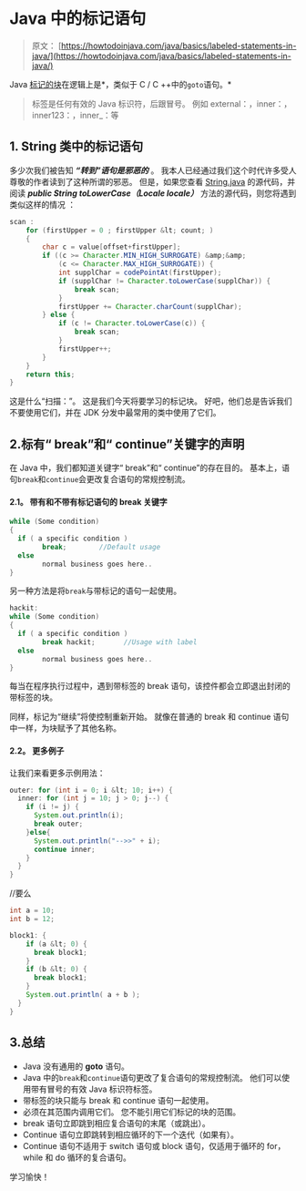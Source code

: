# Java 中的标记语句

> 原文： [https://howtodoinjava.com/java/basics/labeled-statements-in-java/](https://howtodoinjava.com/java/basics/labeled-statements-in-java/)

Java [标记的块](https://docs.oracle.com/javase/specs/jls/se7/html/jls-14.html#jls-14.15)在逻辑上是*，类似于 C / C ++中的`goto`语句。*

> 标签是任何有效的 Java 标识符，后跟冒号。 例如 external：，inner：，inner123：，inner_：等

## 1\. String 类中的标记语句

多少次我们被告知 ***“转到”语句是邪恶的*** 。 我本人已经通过我们这个时代许多受人尊敬的作者读到了这种所谓的邪恶。 但是，如果您查看 [String.java](http://www.docjar.com/html/api/java/lang/String.java.html) 的源代码，并阅读 ***public String toLowerCase（Locale locale）*** 方法的源代码，则您将遇到类似这样的情况 ：

```java
scan :
    for (firstUpper = 0 ; firstUpper &lt; count; ) 
    {
        char c = value[offset+firstUpper];
        if ((c >= Character.MIN_HIGH_SURROGATE) &amp;&amp;
            (c <= Character.MAX_HIGH_SURROGATE)) {
            int supplChar = codePointAt(firstUpper);
            if (supplChar != Character.toLowerCase(supplChar)) {
                break scan;
            }
            firstUpper += Character.charCount(supplChar);
        } else {
            if (c != Character.toLowerCase(c)) {
                break scan;
            }
            firstUpper++;
        }
    }
    return this;
}

```

这是什么“扫描：”。 这是我们今天将要学习的标记块。 好吧，他们总是告诉我们不要使用它们，并在 JDK 分发中最常用的类中使用了它们。

## 2.标有“ break”和“ continue”关键字的声明

在 Java 中，我们都知道关键字“ break”和“ continue”的存在目的。 基本上，语句`break`和`continue`会更改复合语句的常规控制流。

#### 2.1。 带有和不带有标记语句的 break 关键字

```java
while (Some condition) 
{
  if ( a specific condition ) 
  		break;        //Default usage
  else
  		normal business goes here..
}

```

另一种方法是将`break`与带标记的语句一起使用。

```java
hackit:
while (Some condition) 
{
  if ( a specific condition ) 
  		break hackit;       //Usage with label
  else
  		normal business goes here..
}

```

每当在程序执行过程中，遇到带标签的 break 语句，该控件都会立即退出封闭的带标签的块。

同样，标记为“继续”将使控制重新开始。 就像在普通的 break 和 continue 语句中一样，为块赋予了其他名称。

#### 2.2。 更多例子

让我们来看更多示例用法：

```java
outer: for (int i = 0; i &lt; 10; i++) {
  inner: for (int j = 10; j > 0; j--) {
    if (i != j) {
      System.out.println(i);
      break outer;
    }else{
      System.out.println("-->>" + i);
      continue inner;
    }
  }
}

```

//要么

```java
int a = 10;
int b = 12;

block1: {
    if (a &lt; 0) {
      break block1;
    }
    if (b &lt; 0) {
      break block1;
    }
    System.out.println( a + b );
  }
}

```

## 3.总结

*   Java 没有通用的 **goto** 语句。
*   Java 中的`break`和`continue`语句更改了复合语句的常规控制流。 他们可以使用带有冒号的有效 Java 标识符标签。
*   带标签的块只能与 break 和 continue 语句一起使用。
*   必须在其范围内调用它们。 您不能引用它们标记的块的范围。
*   break 语句立即跳到相应复合语句的末尾（或跳出）。
*   Continue 语句立即跳转到相应循环的下一个迭代（如果有）。
*   Continue 语句不适用于 switch 语句或 block 语句，仅适用于循环的 for，while 和 do 循环的复合语句。

学习愉快！